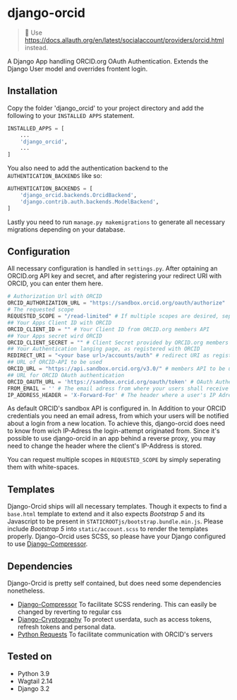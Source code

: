 # django-orcid

> 🍣 Use https://docs.allauth.org/en/latest/socialaccount/providers/orcid.html instead.

A Django App handling ORCID.org OAuth Authentication. Extends the Django User model and overrides frontent login.

## Installation

Copy the folder 'django_orcid' to your project directory and add the following to your ```INSTALLED APPS``` statement.

```python
INSTALLED_APPS = [
    ...
    'django_orcid',
    ...
]
```

You also need to add the authentication backend to the ```AUTHENTICATION_BACKENDS``` like so:

```python
AUTHENTICATION_BACKENDS = [
    'django_orcid.backends.OrcidBackend',
    'django.contrib.auth.backends.ModelBackend',
]
```

Lastly you need to run ```manage.py makemigrations``` to generate all necessary migrations depending on your database.

## Configuration

All necessary configuration is handled in ```settings.py```. After optaining an ORCID.org API key and secret, and after registering your redirect URI with ORCID, you can enter them here.

```python
# Authorization Url with ORCID
ORCID_AUTHORIZATION_URL = "https://sandbox.orcid.org/oauth/authorize"
# The requested scope
REQUESTED_SCOPE = "/read-limited" # If multiple scopes are desired, separate them with whitespaces
## Your Apps Client ID with ORCID
ORCID_CLIENT_ID = "" # Your Client ID from ORCID.org members API
## Your Apps secret wird ORCID
ORCID_CLIENT_SECRET = "" # Client Secret provided by ORCID.org members API
## Your Authentication langing page, as registered with ORCID
REDIRECT_URI = "<your base url>/accounts/auth" # redirect URI as registered with ORCID.org
## URL of ORCID-API to be used
ORCID_URL = "https://api.sandbox.orcid.org/v3.0/" # members API to be used
## URL for ORCID OAuth authentication
ORCID_OAUTH_URL = 'https://sandbox.orcid.org/oauth/token' # OAuth Authentication URL to be used
FROM_EMAIL = '' # The email adress from where your users shall receive notifications
IP_ADDRESS_HEADER = 'X-Forward-For' # The header where a user's IP Adress is stored. Default config for NGINX reverse proxy
```

As default ORCID's sandbox API is configured in. In Addition to your ORCID credentials you need an email adress, from which your users will be notified about a login from a new location. To achieve this, django-orcid does need to know from wich IP-Adress the login-attempt originated from. Since it's possible to use django-orcid in an app behind a reverse proxy, you may need to change the header where the client's IP-Address is stored.

You can request multiple scopes in ```REQUESTED_SCOPE``` by simply seperating them with white-spaces.

## Templates
Django-Orcid ships will all necessary templates. Though it expects to find a ```base.html``` template to extend and it also expects *Bootstrap 5* and its Javascript to be present in ```STATICROOTjs/bootstrap.bundle.min.js```. Please include *Bootstrap 5* into ```static/account.scss``` to render the templates properly. 
Django-Orcid uses SCSS, so please have your Django configured to use [Django-Compressor](https://github.com/django-compressor/django-compressor).

## Dependencies
Django-Orcid is pretty self contained, but does need some dependencies nonetheless.

- [Django-Compressor](https://github.com/django-compressor/django-compressor) To facilitate SCSS rendering. This can easily be changed by reverting to regular css
- [Django-Cryptography](https://pypi.org/project/django-cryptography/) To protect userdata, such as access tokens, refresh tokens and personal data.
- [Python Requests](https://pypi.org/project/requests/) To facilitate communication with ORCID's servers

## Tested on

- Python 3.9
- Wagtail 2.14
- Django 3.2
